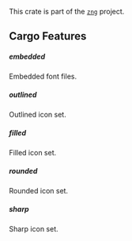 <!--do doc --readme header-->
This crate is part of the [`zng`](https://github.com/zng-ui/zng) project.


<!--do doc --readme features-->
## Cargo Features

##### embedded
Embedded font files.


##### outlined
Outlined icon set.


##### filled
Filled icon set.


##### rounded
Rounded icon set.


##### sharp
Sharp icon set.


<!--do doc --readme #SECTION-END-->


